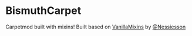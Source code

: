 # BismuthCarpet
Carpetmod built with mixins! Built based on [VanillaMixins](https://github.com/Nessiesson/VanillaMixins) by [@Nessiesson](https://github.com/Nessiesson)
